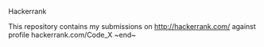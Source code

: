 Hackerrank


This repository contains my submissions on http://hackerrank.com/ against profile hackerrank.com/Code_X
~end~
